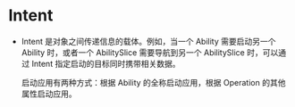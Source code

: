 # Intent<a name="ZH-CN_TOPIC_0000001080439604"></a>

-   Intent 是对象之间传递信息的载体。例如，当一个 Ability 需要启动另一个 Ability 时，或者一个 AbilitySlice 需要导航到另一个 AbilitySlice 时，可以通过 Intent 指定启动的目标同时携带相关数据。

    启动应用有两种方式：根据 Ability 的全称启动应用，根据 Operation 的其他属性启动应用。
